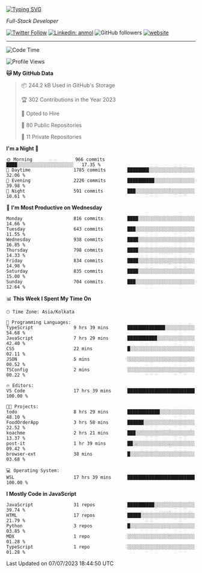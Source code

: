 [![Typing SVG](https://readme-typing-svg.herokuapp.com?lines=HI%2C+I'm+Tonal;I'm+a+Full+Stack+Developer)](https://git.io/typing-svg)

<p><em>Full-Stack Developer</em></p>

[![Twitter Follow](https://img.shields.io/twitter/follow/tonalmathew?style=flat)](https://twitter.com/intent/follow?screen_name=tonalmathew)
[![Linkedin: anmol](https://img.shields.io/badge/tonal-mathew?style=flat-square&logo=Linkedin&logoColor=white&link=https://www.linkedin.com/in/tonal-mathew/)](https://www.linkedin.com/in/tonal-mathew/)
![GitHub followers](https://img.shields.io/github/followers/tonalmathew?label=Follow&style=social)
[![website](https://img.shields.io/badge/Website-46a2f1.svg?&style=flat-square&logo=Google-Chrome&logoColor=white&link=http://tonalmathew.github.io/)](http://tonalmathew.github.io/)

---
<!--START_SECTION:waka-->
![Code Time](http://img.shields.io/badge/Code%20Time-1%2C069%20hrs%2022%20mins-blue)

![Profile Views](http://img.shields.io/badge/Profile%20Views-0-blue)

**🐱 My GitHub Data** 

> 📦 244.2 kB Used in GitHub's Storage 
 > 
> 🏆 302 Contributions in the Year 2023
 > 
> 💼 Opted to Hire
 > 
> 📜 80 Public Repositories 
 > 
> 🔑 11 Private Repositories 
 > 
**I'm a Night 🦉** 

```text
🌞 Morning                966 commits         ████░░░░░░░░░░░░░░░░░░░░░   17.35 % 
🌆 Daytime                1785 commits        ████████░░░░░░░░░░░░░░░░░   32.06 % 
🌃 Evening                2226 commits        ██████████░░░░░░░░░░░░░░░   39.98 % 
🌙 Night                  591 commits         ███░░░░░░░░░░░░░░░░░░░░░░   10.61 % 
```
📅 **I'm Most Productive on Wednesday** 

```text
Monday                   816 commits         ████░░░░░░░░░░░░░░░░░░░░░   14.66 % 
Tuesday                  643 commits         ███░░░░░░░░░░░░░░░░░░░░░░   11.55 % 
Wednesday                938 commits         ████░░░░░░░░░░░░░░░░░░░░░   16.85 % 
Thursday                 798 commits         ████░░░░░░░░░░░░░░░░░░░░░   14.33 % 
Friday                   834 commits         ████░░░░░░░░░░░░░░░░░░░░░   14.98 % 
Saturday                 835 commits         ████░░░░░░░░░░░░░░░░░░░░░   15.00 % 
Sunday                   704 commits         ███░░░░░░░░░░░░░░░░░░░░░░   12.64 % 
```


📊 **This Week I Spent My Time On** 

```text
🕑︎ Time Zone: Asia/Kolkata

💬 Programming Languages: 
TypeScript               9 hrs 39 mins       ██████████████░░░░░░░░░░░   54.68 % 
JavaScript               7 hrs 29 mins       ███████████░░░░░░░░░░░░░░   42.40 % 
CSS                      22 mins             █░░░░░░░░░░░░░░░░░░░░░░░░   02.11 % 
JSON                     5 mins              ░░░░░░░░░░░░░░░░░░░░░░░░░   00.52 % 
TSConfig                 2 mins              ░░░░░░░░░░░░░░░░░░░░░░░░░   00.22 % 

🔥 Editors: 
VS Code                  17 hrs 39 mins      █████████████████████████   100.00 % 

🐱‍💻 Projects: 
todo                     8 hrs 29 mins       ████████████░░░░░░░░░░░░░   48.10 % 
FoodOrderApp             3 hrs 58 mins       ██████░░░░░░░░░░░░░░░░░░░   22.52 % 
koachme                  2 hrs 21 mins       ███░░░░░░░░░░░░░░░░░░░░░░   13.37 % 
post-it                  1 hr 39 mins        ██░░░░░░░░░░░░░░░░░░░░░░░   09.42 % 
browser-ext              38 mins             █░░░░░░░░░░░░░░░░░░░░░░░░   03.68 % 

💻 Operating System: 
WSL                      17 hrs 39 mins      █████████████████████████   100.00 % 
```

**I Mostly Code in JavaScript** 

```text
JavaScript               31 repos            ██████████░░░░░░░░░░░░░░░   39.74 % 
HTML                     17 repos            █████░░░░░░░░░░░░░░░░░░░░   21.79 % 
Python                   3 repos             █░░░░░░░░░░░░░░░░░░░░░░░░   03.85 % 
MDX                      1 repo              ░░░░░░░░░░░░░░░░░░░░░░░░░   01.28 % 
TypeScript               1 repo              ░░░░░░░░░░░░░░░░░░░░░░░░░   01.28 % 
```




 Last Updated on 07/07/2023 18:44:50 UTC
<!--END_SECTION:waka-->
